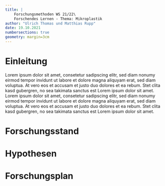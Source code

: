 ```yaml
---
title: |
    Forschungsmethoden WS 21/22\
    Forschendes Lernen - Thema: Mikroplastik
author: "Ulrich Thomas und Matthias Rupp"
date: 19.10.2021
numbersections: true
geometry: margin=3cm
---
```


# Einleitung
Lorem ipsum dolor sit amet, consetetur sadipscing elitr, sed diam nonumy eirmod tempor invidunt ut labore et dolore magna aliquyam erat, sed diam voluptua. At vero eos et accusam et justo duo dolores et ea rebum. Stet clita kasd gubergren, no sea takimata sanctus est Lorem ipsum dolor sit amet. Lorem ipsum dolor sit amet, consetetur sadipscing elitr, sed diam nonumy eirmod tempor invidunt ut labore et dolore magna aliquyam erat, sed diam voluptua. At vero eos et accusam et justo duo dolores et ea rebum. Stet clita kasd gubergren, no sea takimata sanctus est Lorem ipsum dolor sit amet.

# Forschungsstand

# Hypothesen

# Forschungsplan

